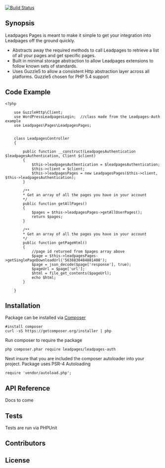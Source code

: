 [![Build Status](https://travis-ci.org/LeadPages/php_pages_component.svg?branch=master)](https://travis-ci.org/LeadPages/php_pages_component)

## Synopsis

Leadpages Pages is meant to make it simple to get your integration into Leadpages off the ground quickly.
* Abstracts away the required methods to call Leadpages to retrieve a list of all your pages and get specific pages.
* Built in minimal storage abstraction to allow Leadpages extensions to follow known sets of standards.
* Uses Guzzle5 to allow a consistent Http abstraction layer across all platforms. Guzzle5 chosen for PHP 5.4 support

## Code Example 

```
<?php

    use GuzzleHttp\Client;
    use WordPressLeadpagesLogin;  //class made from the Leadpages-Auth example
    use Leadpages\Pages\LeadpagesPages;
    
    
    class LeadpagesController
    {
    
        public function __construct(LeadpagesAuthentication $leadpagesAuthentication, Client $client)
        {
            $this->leadpagesAuthentication = $leadpagesAuthentication;
            $this->client = $client;
            $this->leadpagesPages = new LeadpagesPages($this->client, $this->leadpagesAuthentication);
        }
        
        /**
        * Get an array of all the pages you have in your account
        */
        public function getAllPages()
        {
            $pages = $this->leadpagesPages->getAllUserPages();
            return $pages;
        }
        
        /**
        * Get an array of all the pages you have in your account
        */
        public function getPageHtml()
        {
            //page id returned from $pages array above
            $page = $this->leadpagesPages->getSinglePageDownloadUrl('5638830484881408'); 
            $page = json_decode($page['response'], true);
            $pageUrl = $page['url'];
            $html = file_get_contents($pageUrl);
            echo $html;
        }
    
    }

```



## Installation

Package can be installed via [Composer](https://getcomposer.org/)

```
#install composer
curl -sS https://getcomposer.org/installer | php
```

Run composer to require the package

```
php composer.phar require leadpages/leadpages-auth
```

Next insure that you are included the composer autoloader into your project. Package uses PSR-4 Autoloading
```
require 'vendor/autoload.php';
```

## API Reference

Docs to come

## Tests

Tests are run via PHPUnit

## Contributors

## License

